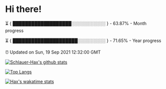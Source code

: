 # Hi there!

⏳ { ███████████████████░░░░░░░░░░░ } - 63.87% - Month progress

⏳ { █████████████████████░░░░░░░░░ } - 71.65% - Year progress

⏰ Updated on Sun, 19 Sep 2021 12:32:00 GMT


[![Schlauer-Hax's github stats](https://github-readme-stats.vercel.app/api?username=Schlauer-Hax&show_icons=true&theme=dark&count_private=true)](https://github.com/Schlauer-Hax)


[![Top Langs](https://github-readme-stats.vercel.app/api/top-langs/?username=Schlauer-Hax&layout=compact&theme=dark)](https://github.com/Schlauer-Hax?tab=repositories)


[![Hax's wakatime stats](https://github-readme-stats.vercel.app/api/wakatime?username=Hax&theme=dark)](https://wakatime.com/@Hax)

